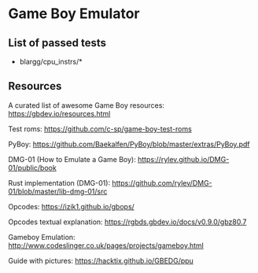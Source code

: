# Game Boy Emulator

## List of passed tests

* blargg/cpu_instrs/*

## Resources

A curated list of awesome Game Boy resources: https://gbdev.io/resources.html

Test roms: https://github.com/c-sp/game-boy-test-roms

PyBoy: https://github.com/Baekalfen/PyBoy/blob/master/extras/PyBoy.pdf

DMG-01 (How to Emulate a Game Boy): https://rylev.github.io/DMG-01/public/book

Rust implementation (DMG-01): https://github.com/rylev/DMG-01/blob/master/lib-dmg-01/src

Opcodes: https://izik1.github.io/gbops/

Opcodes textual explanation: https://rgbds.gbdev.io/docs/v0.9.0/gbz80.7

Gameboy Emulation: http://www.codeslinger.co.uk/pages/projects/gameboy.html

Guide with pictures: https://hacktix.github.io/GBEDG/ppu
